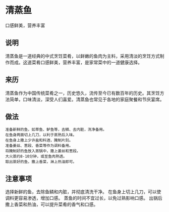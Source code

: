 清蒸鱼
===

口感鲜美，营养丰富

## 说明
清蒸鱼是一道经典的中式烹饪菜肴，以鲜嫩的鱼肉为主料，采用清淡的烹饪方式制作而成。这道菜肴口感鲜美，营养丰富，是家常菜中的一道健康选择。

## 来历
清蒸鱼作为中国传统菜肴之一，历史悠久，流传至今已有数百年的历史。其烹饪方法简单，口味清淡，深受人们喜爱。清蒸鱼也常见于各地的家庭聚餐和节庆宴席。

## 做法
```shell
准备新鲜的鱼，如草鱼、鲈鱼等，去鳞、去内脏，洗净备用。
在鱼身两面切上几刀，以利于蒸熟后入味。
在鱼身上撒上少许盐和料酒，腌制片刻。
准备姜丝、葱段、香菜等作为调料备用。
将腌制好的鱼放入蒸锅中，撒上姜丝和葱段。
大火蒸约8-10分钟，或至鱼肉熟透。
取出蒸好的鱼，撒上香菜，淋上热油即可。
```

## 注意事项
选择新鲜的鱼，去除鱼鳞和内脏，并彻底清洗干净。
在鱼身上切上几刀，可以使调料更容易渗透，增加口感。
蒸鱼的时间不宜过长，以免过熟影响口感。
出锅后撒上香菜和热油，可以提升菜肴的香气和口感。